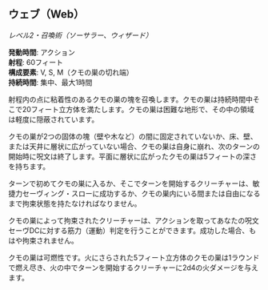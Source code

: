 ## ウェブ（Web）
*レベル2・召喚術（ソーサラー、ウィザード）*

**発動時間**: アクション  
**射程**: 60フィート  
**構成要素**: V, S, M（クモの巣の切れ端）  
**持続時間**: 集中、最大1時間

射程内の点に粘着性のあるクモの巣の塊を召喚します。クモの巣は持続時間中そこで20フィート立方体を満たします。クモの巣は困難な地形で、その中の領域は軽度に隠蔽されています。

クモの巣が2つの固体の塊（壁や木など）の間に固定されていないか、床、壁、または天井に層状に広がっていない場合、クモの巣は自身に崩れ、次のターンの開始時に呪文は終了します。平面に層状に広がったクモの巣は5フィートの深さを持ちます。

ターンで初めてクモの巣に入るか、そこでターンを開始するクリーチャーは、敏捷力セーヴィング・スローに成功するか、クモの巣内にいる間または自由になるまで拘束状態を持たなければなりません。

クモの巣によって拘束されたクリーチャーは、アクションを取ってあなたの呪文セーヴDCに対する筋力（運動）判定を行うことができます。成功した場合、もはや拘束されません。

クモの巣は可燃性です。火にさらされた5フィート立方体のクモの巣は1ラウンドで燃え尽き、火の中でターンを開始するクリーチャーに2d4の火ダメージを与えます。